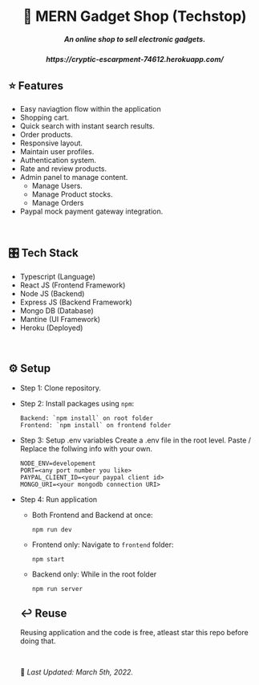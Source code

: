 <h1 align='center'>🏪 MERN Gadget Shop (Techstop)</h1>

<h5 align='center'>An online shop to sell electronic gadgets.</h5>
<h5 align='center'>https://cryptic-escarpment-74612.herokuapp.com/</h5>

## ⭐ Features
- Easy naviagtion flow within the application
- Shopping cart.
- Quick search with instant search results.
- Order products.
- Responsive layout.
- Maintain user profiles.
- Authentication system.
- Rate and review products.
- Admin panel to manage content.
  - Manage Users.
  - Manage Product stocks.
  - Manage Orders
- Paypal mock payment gateway integration.

<br/>

## 🎛️ Tech Stack
- Typescript (Language)
- React JS (Frontend Framework)
- Node JS (Backend)
- Express JS (Backend Framework)
- Mongo DB (Database)
- Mantine (UI Framework)
- Heroku (Deployed)

<br/>

## ⚙️ Setup
- Step 1: Clone repository.
- Step 2: Install packages using `npm`:
      
      Backend: `npm install` on root folder
      Frontend: `npm install` on frontend folder
      
- Step 3:  Setup .env variables
  Create a .env file in the root level. Paste / Replace the follwing info with your own.
  
      NODE_ENV=developement 
      PORT=<any port number you like>
      PAYPAL_CLIENT_ID=<your paypal client id>
      MONGO_URI=<your mongodb connection URI>
       
- Step 4: Run application

  - Both Frontend and Backend at once: 
  
        npm run dev

  - Frontend only: Navigate to `frontend` folder:
   
        npm start
  
  - Backend only: While in the root folder
  
        npm run server
  
  ## ↩️ Reuse
  Reusing application and the code is free, atleast star this repo before doing that.
  
  <br/>
  
  📅 *Last Updated: March 5th, 2022.*
  
